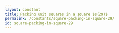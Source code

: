 ```yaml
---
layout: constant
title: Packing unit squares in a square $s(29)$
permalink: /constants/square-packing-in-square-29/
id: square-packing-in-square-29
---
```

